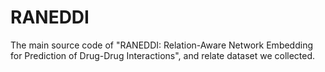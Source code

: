 # RANEDDI
The main source code of "RANEDDI: Relation-Aware Network Embedding for
Prediction of Drug-Drug Interactions", and relate dataset we collected.
